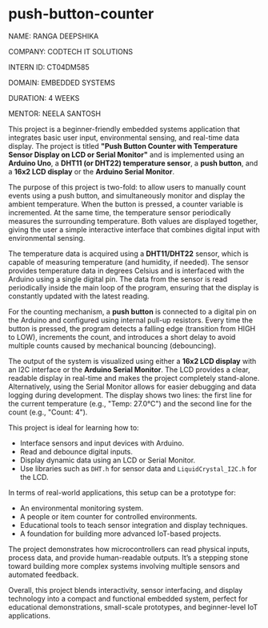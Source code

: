 # push-button-counter

NAME: RANGA DEEPSHIKA

COMPANY: CODTECH IT SOLUTIONS

INTERN ID: CT04DM585

DOMAIN: EMBEDDED SYSTEMS

DURATION: 4 WEEKS

MENTOR: NEELA SANTOSH


This project is a beginner-friendly embedded systems application that integrates basic user input, environmental sensing, and real-time data display. The project is titled **"Push Button Counter with Temperature Sensor Display on LCD or Serial Monitor"** and is implemented using an **Arduino Uno**, a **DHT11 (or DHT22) temperature sensor**, a **push button**, and a **16x2 LCD display** or the **Arduino Serial Monitor**.

The purpose of this project is two-fold: to allow users to manually count events using a push button, and simultaneously monitor and display the ambient temperature. When the button is pressed, a counter variable is incremented. At the same time, the temperature sensor periodically measures the surrounding temperature. Both values are displayed together, giving the user a simple interactive interface that combines digital input with environmental sensing.

The temperature data is acquired using a **DHT11/DHT22** sensor, which is capable of measuring temperature (and humidity, if needed). The sensor provides temperature data in degrees Celsius and is interfaced with the Arduino using a single digital pin. The data from the sensor is read periodically inside the main loop of the program, ensuring that the display is constantly updated with the latest reading.

For the counting mechanism, a **push button** is connected to a digital pin on the Arduino and configured using internal pull-up resistors. Every time the button is pressed, the program detects a falling edge (transition from HIGH to LOW), increments the count, and introduces a short delay to avoid multiple counts caused by mechanical bouncing (debouncing).

The output of the system is visualized using either a **16x2 LCD display** with an I2C interface or the **Arduino Serial Monitor**. The LCD provides a clear, readable display in real-time and makes the project completely stand-alone. Alternatively, using the Serial Monitor allows for easier debugging and data logging during development. The display shows two lines: the first line for the current temperature (e.g., "Temp: 27.0°C") and the second line for the count (e.g., "Count: 4").

This project is ideal for learning how to:

* Interface sensors and input devices with Arduino.
* Read and debounce digital inputs.
* Display dynamic data using an LCD or Serial Monitor.
* Use libraries such as `DHT.h` for sensor data and `LiquidCrystal_I2C.h` for the LCD.

In terms of real-world applications, this setup can be a prototype for:

* An environmental monitoring system.
* A people or item counter for controlled environments.
* Educational tools to teach sensor integration and display techniques.
* A foundation for building more advanced IoT-based projects.

The project demonstrates how microcontrollers can read physical inputs, process data, and provide human-readable outputs. It’s a stepping stone toward building more complex systems involving multiple sensors and automated feedback.

Overall, this project blends interactivity, sensor interfacing, and display technology into a compact and functional embedded system, perfect for educational demonstrations, small-scale prototypes, and beginner-level IoT applications.

